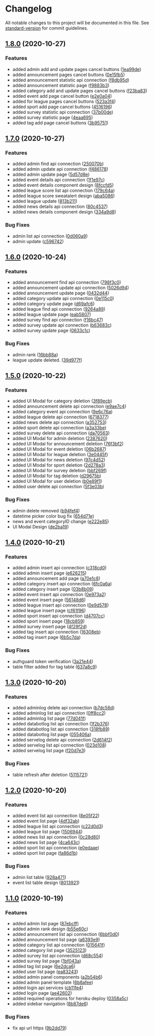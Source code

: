 # Changelog

All notable changes to this project will be documented in this file. See [standard-version](https://github.com/conventional-changelog/standard-version) for commit guidelines.

## [1.8.0](https://github.com/AyberkCakar/Dailyathon-Web/compare/v1.7.0...v1.8.0) (2020-10-27)


### Features

* added admin add and update pages cancel buttons ([1ea99de](https://github.com/AyberkCakar/Dailyathon-Web/commit/1ea99de2ff9147c4938ceb4ed495973e54ee3cf4))
* added announcement pages cancel buttons ([0e15fb5](https://github.com/AyberkCakar/Dailyathon-Web/commit/0e15fb5f5c0589e02386c88462ca19bf0ebee91a))
* added announcement statistic api connection ([f8db95d](https://github.com/AyberkCakar/Dailyathon-Web/commit/f8db95d89a6725be07a7eef38ecb738b48f03730))
* added announcement statistic page ([f9883b3](https://github.com/AyberkCakar/Dailyathon-Web/commit/f9883b3fcc40c4dc055c485537f72e003f6ee6c0))
* added category add and update pages cancel buttons ([f23ba83](https://github.com/AyberkCakar/Dailyathon-Web/commit/f23ba83e390ae6873b72372ab6be87cd6d7a7d78))
* added event add page cancel button ([e2e0a04](https://github.com/AyberkCakar/Dailyathon-Web/commit/e2e0a043a6da9a273663d787e0d46aea74de6d94))
* added for league pages cancel buttons ([523a3f4](https://github.com/AyberkCakar/Dailyathon-Web/commit/523a3f414e137a89be6a3f6c8613507c287096d3))
* added sport add page cancel buttons ([4516196](https://github.com/AyberkCakar/Dailyathon-Web/commit/451619636fbef5b3eb2e66231ad4b9c85279b69a))
* added survey statistic api connection ([37b00de](https://github.com/AyberkCakar/Dailyathon-Web/commit/37b00dedf22c1244ab97cdd87265731f1d9e59b8))
* added survey statistic page ([4eaa695](https://github.com/AyberkCakar/Dailyathon-Web/commit/4eaa695ee532475669fd1633af22472583da40bb))
* added tag add page cancel buttons ([3b95751](https://github.com/AyberkCakar/Dailyathon-Web/commit/3b95751f8219cc7d7b208ab1dafbc63e930cfcda))

## [1.7.0](https://github.com/AyberkCakar/Dailyathon-Web/compare/v1.6.0...v1.7.0) (2020-10-27)


### Features

* added admin find api connection ([250070b](https://github.com/AyberkCakar/Dailyathon-Web/commit/250070b6e7ae4516330febaa5b476c0bd7888e90))
* added admin update api connection ([f486178](https://github.com/AyberkCakar/Dailyathon-Web/commit/f4861789b6e82818f9c06b771c6d67f14c991f16))
* added admin update page ([5d57d8e](https://github.com/AyberkCakar/Dailyathon-Web/commit/5d57d8e9e39a965a1d9d71d5fdb6b45e4ac6705e))
* added event details api connection ([1f1e97c](https://github.com/AyberkCakar/Dailyathon-Web/commit/1f1e97c76b115054879b3b026c0782f49a343b26))
* added event details component design ([8fccfd5](https://github.com/AyberkCakar/Dailyathon-Web/commit/8fccfd54725d8f601a75416dfb9ca48f3e25e51d))
* added league score list api connection ([179c64a](https://github.com/AyberkCakar/Dailyathon-Web/commit/179c64ae94e3f1786e721dd5366f796e2fd90219))
* added league score sweatalert design ([aba5086](https://github.com/AyberkCakar/Dailyathon-Web/commit/aba50861e34faf80a62d5d93f91b74a5c62242db))
* added league update ([813b211](https://github.com/AyberkCakar/Dailyathon-Web/commit/813b2114f226861c56c9e4388878e7fd941ab2e9))
* added news details api connection ([80c4537](https://github.com/AyberkCakar/Dailyathon-Web/commit/80c4537d449874ee742dfc59a12a6648379bfa68))
* added news details component design ([334a9d8](https://github.com/AyberkCakar/Dailyathon-Web/commit/334a9d8e074f01c7fad8132fbe9cb8cfc4ad5e92))


### Bug Fixes

* admin list api connection ([0d060a9](https://github.com/AyberkCakar/Dailyathon-Web/commit/0d060a9a42d1f52fb43e3053fbf15eb7da60feee))
* admin update ([c596742](https://github.com/AyberkCakar/Dailyathon-Web/commit/c5967428556cf8527de613df845b69b40a9a88f2))

## [1.6.0](https://github.com/AyberkCakar/Dailyathon-Web/compare/v1.5.0...v1.6.0) (2020-10-24)


### Features

* added announcement find api connection ([798f3c0](https://github.com/AyberkCakar/Dailyathon-Web/commit/798f3c085947815b4b16392b75996146f7338f57))
* added announcement update api connection ([5026d94](https://github.com/AyberkCakar/Dailyathon-Web/commit/5026d9478af101d20232b1222cb1c006eacabf19))
* added announcement update page ([0432d44](https://github.com/AyberkCakar/Dailyathon-Web/commit/0432d4479fdc500b3e2850fc98e66c541417cbf4))
* added category update api connection ([0e115c0](https://github.com/AyberkCakar/Dailyathon-Web/commit/0e115c0935aa04eab25955e2ee5098ced85725ea))
* added category update page ([d69afc6](https://github.com/AyberkCakar/Dailyathon-Web/commit/d69afc6f91e11f4fbf94c7dd930c5d093241978e))
* added league find api connection ([9264a89](https://github.com/AyberkCakar/Dailyathon-Web/commit/9264a894eaa8ad93580344b7ab1bd38deb9e516d))
* added league update page ([eab5807](https://github.com/AyberkCakar/Dailyathon-Web/commit/eab58078ba03434c6f830b7b150532c7b5444166))
* added survey find api connection ([f16bc47](https://github.com/AyberkCakar/Dailyathon-Web/commit/f16bc479a91c5de6c5fcf9756b168262126a045c))
* added survey update api connection ([b63683c](https://github.com/AyberkCakar/Dailyathon-Web/commit/b63683c11a5e1b3bba6dba272271dfcb963a3bdf))
* added survey update page ([0633c1c](https://github.com/AyberkCakar/Dailyathon-Web/commit/0633c1c8ff6fd8692840ecb07395473a97f387ec))


### Bug Fixes

* admin rank ([16bb88a](https://github.com/AyberkCakar/Dailyathon-Web/commit/16bb88a68e26e56e750493e48308c9adc215c6ef))
* league update deleted. ([39d977f](https://github.com/AyberkCakar/Dailyathon-Web/commit/39d977f745cd87e7be407085c4c67fa91ba8cf23))

## [1.5.0](https://github.com/AyberkCakar/Dailyathon-Web/compare/v1.4.0...v1.5.0) (2020-10-22)


### Features

* added  UI Modal for category deletion ([3f89ecb](https://github.com/AyberkCakar/Dailyathon-Web/commit/3f89ecbe9ea9b9646d847f844b81bae0f5dba821))
* added announcement delete api connection ([e9ae7c4](https://github.com/AyberkCakar/Dailyathon-Web/commit/e9ae7c4e6111a7d24439c2815bb3a724799a898e))
* added category event api connection ([9e6c76a](https://github.com/AyberkCakar/Dailyathon-Web/commit/9e6c76a3ae87ca5c100899bfb8f5ec0fcca96ace))
* added league delete api connection ([6718377](https://github.com/AyberkCakar/Dailyathon-Web/commit/6718377ec4f83c75849cea72f21bbb753aa0fbd2))
* added news delete api connection ([a352753](https://github.com/AyberkCakar/Dailyathon-Web/commit/a3527535f3cd72510c9e13f63936ab4b68426949))
* added sport delete api connection ([a3a33be](https://github.com/AyberkCakar/Dailyathon-Web/commit/a3a33beea093dd1690be1391a58559f7c33374b1))
* added survey delete api connection ([da70563](https://github.com/AyberkCakar/Dailyathon-Web/commit/da705634acfec839956a42cbda7b2be2fd2951a6))
* added UI Modal for admin deletion ([2387620](https://github.com/AyberkCakar/Dailyathon-Web/commit/23876209f6cd5d37db3245285c5f30010fe49133))
* added UI Modal for announcement deletion ([76f3bf2](https://github.com/AyberkCakar/Dailyathon-Web/commit/76f3bf25f2c247ed41b9aa321798c18e08688872))
* added UI Modal for event deletion ([06b2687](https://github.com/AyberkCakar/Dailyathon-Web/commit/06b26870c12dfd35bc653d5e751054fc15a49701))
* added UI Modal for league deletion ([3e0445f](https://github.com/AyberkCakar/Dailyathon-Web/commit/3e0445f67e65bc609989f4226f75186d112355e8))
* added UI Modal for news deletion ([97c4d52](https://github.com/AyberkCakar/Dailyathon-Web/commit/97c4d528d86a5be271ae890309180afd1b6c79d7))
* added UI Modal for sport deletion ([2d278a3](https://github.com/AyberkCakar/Dailyathon-Web/commit/2d278a3bebb3b151b90d10b4c85eb55048ddc84c))
* added UI Modal for survey deletion ([bbf269f](https://github.com/AyberkCakar/Dailyathon-Web/commit/bbf269ffc6c986bf4564d6c5d0f72aa33016e6f1))
* added UI Modal for tag deletion ([d29675b](https://github.com/AyberkCakar/Dailyathon-Web/commit/d29675bb8b3953415f28c37fe48a87ff87414a3f))
* added UI Modal for user deletion ([b0e89f1](https://github.com/AyberkCakar/Dailyathon-Web/commit/b0e89f1bf529c3a1bc98346e8505655958ec6f6d))
* added user delete api connection ([5f3e03b](https://github.com/AyberkCakar/Dailyathon-Web/commit/5f3e03b3f190d227de42efc30c49641f57789441))


### Bug Fixes

* admin delete removed ([b94fef4](https://github.com/AyberkCakar/Dailyathon-Web/commit/b94fef43ca5c0142d383a17e2f20a9859495eadc))
* datetime picker color bug fix ([654d71e](https://github.com/AyberkCakar/Dailyathon-Web/commit/654d71e3e29b330fb184c317274921312eff0cbc))
* news and event categoryID change ([e222e85](https://github.com/AyberkCakar/Dailyathon-Web/commit/e222e8559d3c8db75a2426804117dc9214618b57))
* UI Modal Design ([de2ba19](https://github.com/AyberkCakar/Dailyathon-Web/commit/de2ba19ad9133108c04e54d96d44ee12643f943d))

## [1.4.0](https://github.com/AyberkCakar/Dailyathon-Web/compare/v1.3.0...v1.4.0) (2020-10-21)


### Features

* added admin insert api connection ([c318cd0](https://github.com/AyberkCakar/Dailyathon-Web/commit/c318cd02b002d3290d560cb0727499166839a3cb))
* added admin insert page ([e626215](https://github.com/AyberkCakar/Dailyathon-Web/commit/e62621576e1863b940c7cba17ab5c2ba3c4ee263))
* added announcement add page ([a70e1c8](https://github.com/AyberkCakar/Dailyathon-Web/commit/a70e1c813ebd1970a39a5ec334d0b71d1f9d169e))
* added category insert api connection ([6fc0a6a](https://github.com/AyberkCakar/Dailyathon-Web/commit/6fc0a6a74c0a8c96458644b5d2b3fbd6006f882c))
* added category insert page ([03b8b09](https://github.com/AyberkCakar/Dailyathon-Web/commit/03b8b0957b15b51909964603c686ca67f9b3db1f))
* added event insert api connection ([0e973a2](https://github.com/AyberkCakar/Dailyathon-Web/commit/0e973a263d946c5a990c8123979667558ba83427))
* added event insert page ([56148d6](https://github.com/AyberkCakar/Dailyathon-Web/commit/56148d6a1de800d91bd12175c37aec166949316d))
* added league insert api connection ([0e9d578](https://github.com/AyberkCakar/Dailyathon-Web/commit/0e9d57841932c9037fc0e7a86617f0ad15ee9e3f))
* added league insert page ([cf61f96](https://github.com/AyberkCakar/Dailyathon-Web/commit/cf61f96e47310d40704606a3f897b8df44c6fce4))
* added sport insert api connection ([d4707cc](https://github.com/AyberkCakar/Dailyathon-Web/commit/d4707cc16ff35e51208cdbdaad043216ddc912d5))
* added sport insert page ([18cb859](https://github.com/AyberkCakar/Dailyathon-Web/commit/18cb859adc1942e88124701dd7c503154e4fcd1b))
* added survey insert page ([4f29f2d](https://github.com/AyberkCakar/Dailyathon-Web/commit/4f29f2d62832ce9a9509ee644e15839a8c86a0fb))
* added tag insert api connection ([16308eb](https://github.com/AyberkCakar/Dailyathon-Web/commit/16308ebca83a5654ddf4109fc2f6d2cf3f341440))
* added tag insert page ([6b5c7da](https://github.com/AyberkCakar/Dailyathon-Web/commit/6b5c7dad6d9f85dd504ed6d5f817f72f4bc232ca))


### Bug Fixes

* authguard token verification ([3a21e44](https://github.com/AyberkCakar/Dailyathon-Web/commit/3a21e440559ad370cbec01743703ce396afa5daf))
* table filter added for tag table ([637a8c9](https://github.com/AyberkCakar/Dailyathon-Web/commit/637a8c9f9995ac471d4a74dbaf0704ec691f99cb))

## [1.3.0](https://github.com/AyberkCakar/Dailyathon-Web/compare/v1.2.0...v1.3.0) (2020-10-20)


### Features

* added adminlog delete api connection ([b7dc56d](https://github.com/AyberkCakar/Dailyathon-Web/commit/b7dc56dd084ec2cf68a43193ed61cc30cb2890a2))
* added adminlog list api connection ([0ff8cc2](https://github.com/AyberkCakar/Dailyathon-Web/commit/0ff8cc20975f2f1d769609cc77d7c1c9a7659e95))
* added adminlog list page ([77d041f](https://github.com/AyberkCakar/Dailyathon-Web/commit/77d041fd7d5d827884fe1e461bdbf7619b938e5a))
* added databotlog list api connection ([1f2b376](https://github.com/AyberkCakar/Dailyathon-Web/commit/1f2b3765ae3593b1fb862ac9549f3423a866b80a))
* added databotlog list api connection ([318fb89](https://github.com/AyberkCakar/Dailyathon-Web/commit/318fb89d1eb7fd112458c5db0221730c0fdfc0ca))
* added databotlog list page ([055406a](https://github.com/AyberkCakar/Dailyathon-Web/commit/055406a4e499ef5cbf3a1f021bf9d76f8465a84d))
* added servelog delete api connection ([2d614f2](https://github.com/AyberkCakar/Dailyathon-Web/commit/2d614f2ad1c488aba8ff8684d5a6d2b823517556))
* added servelog list api connection ([023d108](https://github.com/AyberkCakar/Dailyathon-Web/commit/023d1084fe72f6af40ceaec04fec6d99f761439a))
* added servelog list page ([f20d7e3](https://github.com/AyberkCakar/Dailyathon-Web/commit/f20d7e3ac1bb380c5767812020bf600d5686f5fd))


### Bug Fixes

* table refresh after deletion ([5115721](https://github.com/AyberkCakar/Dailyathon-Web/commit/5115721f3d2b5796e388e8f9a6e5aab436fbc6ce))

## [1.2.0](https://github.com/AyberkCakar/Dailyathon-Web/compare/v0.0.0...v1.2.0) (2020-10-20)


### Features

* added event list api connection ([8e05f22](https://github.com/AyberkCakar/Dailyathon-Web/commit/8e05f22ccad56f0c82131c0fefdff727d39809c6))
* added event list page ([4df32ab](https://github.com/AyberkCakar/Dailyathon-Web/commit/4df32ab99d8202f11a4ec1590e8e9ccc90b22ebb))
* added league list api connection ([c22d0d3](https://github.com/AyberkCakar/Dailyathon-Web/commit/c22d0d3c65643b075fa9d18798ba3515b3bc83ea))
* added league list page ([1506944](https://github.com/AyberkCakar/Dailyathon-Web/commit/1506944db4c0fedad39607fffbbeefff18b0154a))
* added news list api connection ([0c28d80](https://github.com/AyberkCakar/Dailyathon-Web/commit/0c28d80ae67145fd157c02377d1ca94e9f73ac33))
* added news list page ([4ca643c](https://github.com/AyberkCakar/Dailyathon-Web/commit/4ca643cbd9a75590299847d95446e366aef24718))
* added sport list api connection ([e0edaae](https://github.com/AyberkCakar/Dailyathon-Web/commit/e0edaae3e67133774f42a6825687bbdd6e722d3a))
* added sport list page ([fa86d1b](https://github.com/AyberkCakar/Dailyathon-Web/commit/fa86d1b24f98639531425d396f0a8212d9a48f82))


### Bug Fixes

* admin list table ([928a471](https://github.com/AyberkCakar/Dailyathon-Web/commit/928a471859f440341fe49bc8eba6b5e3704d8f95))
* event list table design ([8013921](https://github.com/AyberkCakar/Dailyathon-Web/commit/8013921a3b6648266ddfd82675f1b02f93eeeb2d))

## [1.1.0](https://github.com/AyberkCakar/Dailyathon-Web/compare/v1.0.0...v1.1.0) (2020-10-19)


### Features

* added admin list page ([87ebcff](https://github.com/AyberkCakar/Dailyathon-Web/commit/87ebcff0ca3cf1f317348cd35ea488d7deec4d27))
* added admin rank design ([b55e60c](https://github.com/AyberkCakar/Dailyathon-Web/commit/b55e60ce9f1570fe5d9f5c41648ca34322b9b8cc))
* added announcement list api connection ([6bbf0d0](https://github.com/AyberkCakar/Dailyathon-Web/commit/6bbf0d02d066a0f2ec1727512d0dc08bdd3fd208))
* added announcement list page ([a6393e9](https://github.com/AyberkCakar/Dailyathon-Web/commit/a6393e9036b32228c81a9c8a4ca8bdc9e5ee814d))
* added category list api connection ([015641f](https://github.com/AyberkCakar/Dailyathon-Web/commit/015641f930a22c760d478b3a6b5e3d99f254e8a9))
* added category list page ([3525123](https://github.com/AyberkCakar/Dailyathon-Web/commit/352512333fd8a7c1c63a7c7ba3181464e910dd85))
* added survey list api connection ([d68c554](https://github.com/AyberkCakar/Dailyathon-Web/commit/d68c55437e80f03e2e5c98b2a8aa5ceb5cd3f4b0))
* added survey list page ([1bf043a](https://github.com/AyberkCakar/Dailyathon-Web/commit/1bf043aae71a745da5952a742aa4164b0bd618c8))
* added tag list page ([6e2dca6](https://github.com/AyberkCakar/Dailyathon-Web/commit/6e2dca623a0fec28c1a9029d6ee23b8144e37cf8))
* added user list page ([ea83243](https://github.com/AyberkCakar/Dailyathon-Web/commit/ea83243f53a618eb6e780fc1b0550b5877b7a715))
* added admin panel components ([a2b54b6](https://github.com/AyberkCakar/Dailyathon-Web/commit/a2b54b6af5c76b9881ac25f9c2b687852d0b49ab))
* added admin panel template ([6b8afee](https://github.com/AyberkCakar/Dailyathon-Web/commit/6b8afee87618d1ba705b018fdf360c88eb816c47))
* added login api services ([cb11fe4](https://github.com/AyberkCakar/Dailyathon-Web/commit/cb11fe44d5421b188190731dfe7fbec3950d256b))
* added login page ([ae42602](https://github.com/AyberkCakar/Dailyathon-Web/commit/ae426023c433ed5cee42b56167c5fab4600eb317))
* added required operations for heroku deploy ([0358a5c](https://github.com/AyberkCakar/Dailyathon-Web/commit/0358a5c6868069394c702fff78b3c2527127fd87))
* added sidebar navigation ([8b87de6](https://github.com/AyberkCakar/Dailyathon-Web/commit/8b87de6ad4839f8436c715f059137e14c60765eb))

### Bug Fixes

* fix api url https ([9b2dd79](https://github.com/AyberkCakar/Dailyathon-Web/commit/9b2dd79f36f0bc9ed1d91822b7181a0342d34e64))